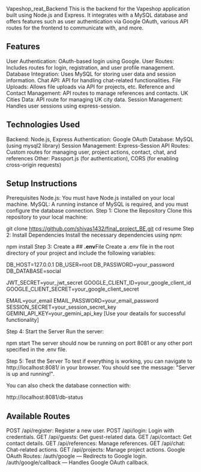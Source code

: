 Vapeshop_reat_Backend
This is the backend for the Vapeshop application built using Node.js and Express. It integrates with a MySQL database and offers features such as user authentication via Google OAuth, various API routes for the frontend to communicate with, and more.

## **Features**
User Authentication: OAuth-based login using Google.
User Routes: Includes routes for login, registration, and user profile management.
Database Integration: Uses MySQL for storing user data and session information.
Chat API: API for handling chat-related functionalities.
File Uploads: Allows file uploads via API for projects, etc.
Reference and Contact Management: API routes to manage references and contacts.
UK Cities Data: API route for managing UK city data.
Session Management: Handles user sessions using express-session.

## **Technologies Used**
Backend: Node.js, Express
Authentication: Google OAuth
Database: MySQL (using mysql2 library)
Session Management: Express-Session
API Routes: Custom routes for managing user, project actions, contact, chat, and references
Other: Passport.js (for authentication), CORS (for enabling cross-origin requests)
## **Setup Instructions**
Prerequisites
Node.js: You must have Node.js installed on your local machine.
MySQL: A running instance of MySQL is required, and you must configure the database connection.
Step 1: Clone the Repository
Clone this repository to your local machine:

git clone https://github.com/shivas1432/final_project_BE.git
cd resume
Step 2: Install Dependencies
Install the necessary dependencies using npm:

npm install
Step 3: Create a ## **.env**File
Create a .env file in the root directory of your project and include the following variables:

DB_HOST=127.0.0.1
DB_USER=root
DB_PASSWORD=your_password
DB_DATABASE=social

JWT_SECRET=your_jwt_secret
GOOGLE_CLIENT_ID=your_google_client_id
GOOGLE_CLIENT_SECRET=your_google_client_secret

EMAIL=your_email
EMAIL_PASSWORD=your_email_password
SESSION_SECRET=your_session_secret_key
GEMINI_API_KEY=your_gemini_api_key
[Use your deatails for successful functionality]

Step 4: Start the Server
Run the server:

npm start
The server should now be running on port 8081 or any other port specified in the .env file.

Step 5: Test the Server
To test if everything is working, you can navigate to http://localhost:8081/ in your browser. You should see the message: "Server is up and running!".

You can also check the database connection with:

http://localhost:8081/db-status
## **Available Routes**
POST /api/register: Register a new user.
POST /api/login: Login with credentials.
GET /api/guests: Get guest-related data.
GET /api/contact: Get contact details.
GET /api/references: Manage references.
GET /api/chat: Chat-related actions.
GET /api/projects: Manage project actions.
Google OAuth Routes:
/auth/google — Redirects to Google login.
/auth/google/callback — Handles Google OAuth callback.